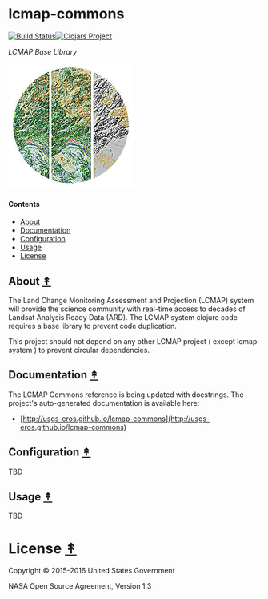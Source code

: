 # lcmap-commons

[![Build Status][travis-badge]][travis][![Clojars Project][clojars-badge]][clojars]

*LCMAP Base Library*

[![LCMAP open source project logo][lcmap-logo]][lcmap-logo-large]

#### Contents

* [About](#about-)
* [Documentation](#documentation-)
* [Configuration](#configuration-)
* [Usage](#usage-)
* [License](#license-)

## About [&#x219F;](#contents)

The Land Change Monitoring Assessment and Projection (LCMAP) system will
provide the science community with real-time access to decades of Landsat
Analysis Ready Data (ARD).  The LCMAP system clojure code requires a base
library to prevent code duplication.  

This project should not depend on any other LCMAP project ( except lcmap-system ) to prevent circular dependencies.

## Documentation [&#x219F;](#contents)

The LCMAP Commons reference is being updated with docstrings. The
project's auto-generated documentation is available here:

* [http://usgs-eros.github.io/lcmap-commons](http://usgs-eros.github.io/lcmap-commons)


## Configuration [&#x219F;](#contents)

TBD

## Usage [&#x219F;](#usage)

TBD


# License [&#x219F;](#contents)

Copyright © 2015-2016 United States Government

NASA Open Source Agreement, Version 1.3

<!-- Named page links below: /-->

[travis]: https://travis-ci.org/USGS-EROS/lcmap-commons
[travis-badge]: https://travis-ci.org/USGS-EROS/lcmap-commons.png?branch=master
[deps]: http://jarkeeper.com/usgs-eros/lcmap-commons
[deps-badge]: http://jarkeeper.com/usgs-eros/lcmap-commons/status.svg
[lcmap-logo]: https://raw.githubusercontent.com/USGS-EROS/lcmap-system/master/resources/images/lcmap-logo-1-250px.png
[lcmap-logo-large]: https://raw.githubusercontent.com/USGS-EROS/lcmap-system/master/resources/images/lcmap-logo-1-1000px.png
[clojars]: https://clojars.org/gov.usgs.eros/lcmap-commons
[clojars-badge]: https://img.shields.io/clojars/v/gov.usgs.eros/lcmap-commons.svg
[tag-badge]: https://img.shields.io/github/tag/usgs-eros/lcmap-commons.svg?maxAge=2592000
[tag]: https://github.com/usgs-eros/lcmap-commons/tags

